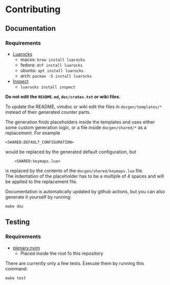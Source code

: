 # Contributing

## Documentation

### Requirements
- [Luarocks](https://luarocks.org/)
    - macos: `brew install luarocks`
    - fedora: `dnf install luarocks`
    - ubuntu: `apt install luarocks`
    - arch: `pacman -S install luarocks`
- [Inspect](https://github.com/kikito/inspect.lua)
    - `luarocks install inspect`

__Do not edit the `README.md`, `doc/crates.txt` or wiki files.__

To update the README, vimdoc or wiki edit the files in `docgen/templates/*`
instead of their generated counter parts.

The generation finds placeholders inside the templates and uses either
some custom generation logic, or a file inside `docgen/shared/*` as a replacement.
For example
```
<SHARED:DEFAULT_CONFIGURATION>
```
would be replaced by the generated default configuration, but
```
    <SHARED:keymaps.lua>
```
is replaced by the contents of the `docgen/shared/keymaps.lua` file.\
The indentation of the placeholder has to be a multiple of 4 spaces
and will be applied to the replacement file.


Documentation is automatically updated by github actions, but you can also
generate it yourself by running:
```
make doc
```

## Testing

### Requirements
- [plenary.nvim](https://github.com/nvim-lua/plenary.nvim)
    - Placed inside the root fo this repository

There are currently only a few tests.
Execute them by running this command:
```
make test
```
